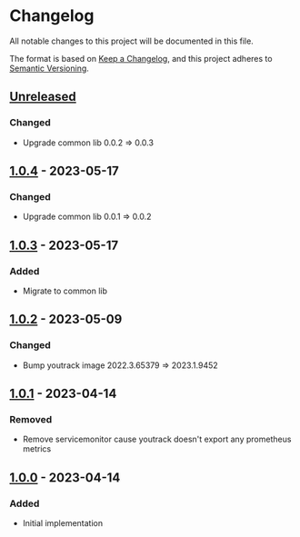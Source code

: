 # Changelog
All notable changes to this project will be documented in this file.

The format is based on [Keep a Changelog](https://keepachangelog.com/en/1.0.0/),
and this project adheres to [Semantic Versioning](https://semver.org/spec/v2.0.0.html).

## [Unreleased]
### Changed
- Upgrade common lib 0.0.2 => 0.0.3

## [1.0.4] - 2023-05-17
### Changed
- Upgrade common lib 0.0.1 => 0.0.2

## [1.0.3] - 2023-05-17
### Added
- Migrate to common lib

## [1.0.2] - 2023-05-09
### Changed
- Bump youtrack image 2022.3.65379 => 2023.1.9452

## [1.0.1] - 2023-04-14
### Removed
- Remove servicemonitor cause youtrack doesn't export any prometheus metrics

## [1.0.0] - 2023-04-14
### Added
- Initial implementation

[Unreleased]: https://github.com/minicloudlabs/helm-charts/compare/youtrack-1.0.4...HEAD
[1.0.4]: https://github.com/minicloudlabs/helm-charts/compare/youtrack-1.0.3...youtrack-1.0.4
[1.0.3]: https://github.com/minicloudlabs/helm-charts/compare/youtrack-1.0.2...youtrack-1.0.3
[1.0.2]: https://github.com/minicloudlabs/helm-charts/compare/youtrack-1.0.1...youtrack-1.0.2
[1.0.1]: https://github.com/minicloudlabs/helm-charts/compare/youtrack-1.0.0...youtrack-1.0.1
[1.0.0]: https://github.com/minicloudlabs/helm-charts/releases/tag/youtrack-1.0.0
